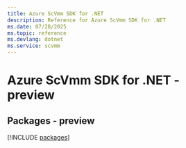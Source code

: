 ```yaml
---
title: Azure ScVmm SDK for .NET
description: Reference for Azure ScVmm SDK for .NET
ms.date: 07/28/2025
ms.topic: reference
ms.devlang: dotnet
ms.service: scvmm
---
```

# Azure ScVmm SDK for .NET - preview
## Packages - preview
[!INCLUDE [packages](scvmm-index.md)]